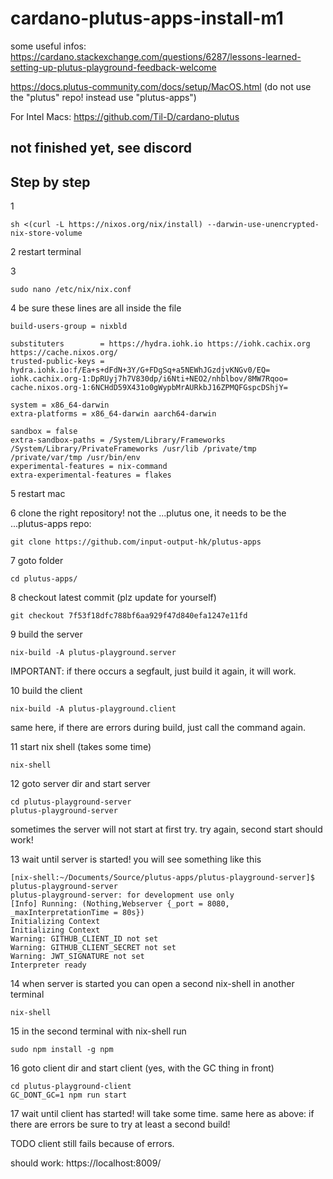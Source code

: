 # cardano-plutus-apps-install-m1

some useful infos:
https://cardano.stackexchange.com/questions/6287/lessons-learned-setting-up-plutus-playground-feedback-welcome

https://docs.plutus-community.com/docs/setup/MacOS.html (do not use the "plutus" repo! instead use "plutus-apps")

For Intel Macs: https://github.com/Til-D/cardano-plutus


## not finished yet, see discord


## Step by step

1
```console
sh <(curl -L https://nixos.org/nix/install) --darwin-use-unencrypted-nix-store-volume
```
2 restart terminal

3
```console
sudo nano /etc/nix/nix.conf
```
4 be sure these lines are all inside the file
```console
build-users-group = nixbld

substituters        = https://hydra.iohk.io https://iohk.cachix.org https://cache.nixos.org/
trusted-public-keys = hydra.iohk.io:f/Ea+s+dFdN+3Y/G+FDgSq+a5NEWhJGzdjvKNGv0/EQ= iohk.cachix.org-1:DpRUyj7h7V830dp/i6Nti+NEO2/nhblbov/8MW7Rqoo= cache.nixos.org-1:6NCHdD59X431o0gWypbMrAURkbJ16ZPMQFGspcDShjY=

system = x86_64-darwin
extra-platforms = x86_64-darwin aarch64-darwin

sandbox = false
extra-sandbox-paths = /System/Library/Frameworks /System/Library/PrivateFrameworks /usr/lib /private/tmp /private/var/tmp /usr/bin/env
experimental-features = nix-command
extra-experimental-features = flakes
```
5 restart mac

6 clone the right repository! not the ...plutus one, it needs to be the ...plutus-apps repo:
```console
git clone https://github.com/input-output-hk/plutus-apps
```
7 goto folder
```console
cd plutus-apps/
```
8 checkout latest commit (plz update for yourself)
```console
git checkout 7f53f18dfc788bf6aa929f47d840efa1247e11fd
```
9 build the server
```console
nix-build -A plutus-playground.server
```
IMPORTANT: if there occurs a segfault, just build it again, it will work.

10 build the client
```console
nix-build -A plutus-playground.client
```
same here, if there are errors during build, just call the command again.

11 start nix shell (takes some time)
```console
nix-shell
```
12 goto server dir and start server
```console
cd plutus-playground-server
plutus-playground-server
```
sometimes the server will not start at first try. try again, second start should work!

13 wait until server is started! you will see something like this
```console
[nix-shell:~/Documents/Source/plutus-apps/plutus-playground-server]$ plutus-playground-server
plutus-playground-server: for development use only
[Info] Running: (Nothing,Webserver {_port = 8080, _maxInterpretationTime = 80s})
Initializing Context
Initializing Context
Warning: GITHUB_CLIENT_ID not set
Warning: GITHUB_CLIENT_SECRET not set
Warning: JWT_SIGNATURE not set
Interpreter ready
```
14 when server is started you can open a second nix-shell in another terminal
```console
nix-shell
```
15 in the second terminal with nix-shell run
```console
sudo npm install -g npm
```
16 goto client dir and start client (yes, with the GC thing in front)
```console
cd plutus-playground-client
GC_DONT_GC=1 npm run start
```
17 wait until client has started! will take some time. same here as above: if there are errors be sure to try at least a second build!

TODO client still fails because of errors.

should work: https://localhost:8009/ 
